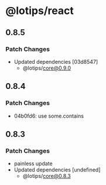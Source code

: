 # @lotips/react

## 0.8.5

### Patch Changes

- Updated dependencies [03d8547]
  - @lotips/core@0.9.0

## 0.8.4

### Patch Changes

- 04b0fd6: use some.contains

## 0.8.3

### Patch Changes

- painless update
- Updated dependencies [undefined]
  - @lotips/core@0.8.3
